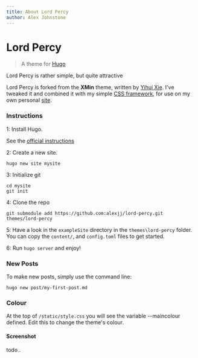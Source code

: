 ```yaml
---
title: About Lord Percy 
author: Alex Johnstone
---
```


# Lord Percy

> A theme for [Hugo](https://gohugo.io)

Lord Percy is rather simple, but quite attractive

Lord Percy is forked from the **XMin** theme, written by [Yihui Xie](https://yihui.name). I've tweaked it and combined it with my simple [CSS framework](https://github.com/alexjj/light-and-shite), for use on my own personal [site](https://alexjj.com).

### Instructions

1: Install Hugo.

See the [official instructions](https://gohugo.io/getting-started/installing)

2: Create a new site.

```
hugo new site mysite
```

3: Initialize git

```
cd mysite
git init
```

4: Clone the repo

```
git submodule add https://github.com:alexjj/lord-percy.git themes/lord-percy
```

5: Have a look in the `exampleSite` directory in the `themes\lord-percy` folder. You can copy the `content/`, and `config.toml` files to get started. 

6: Run `hugo server` and enjoy!

### New Posts

To make new posts, simply use the command line:

```
hugo new post/my-first-post.md
```

### Colour

At the top of `/static/style.css` you will see the variable --maincolour defined. Edit this to change the theme's colour.

#### Screenshot

todo..

